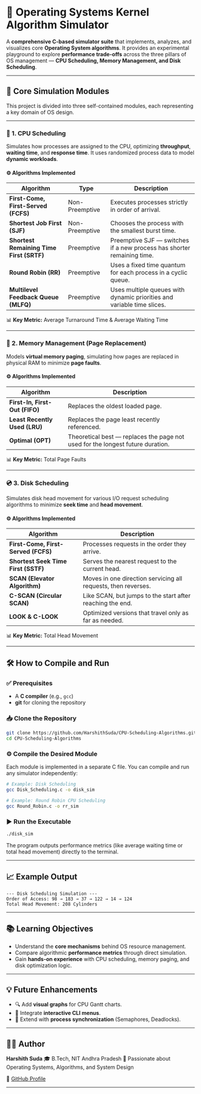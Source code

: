 

# 🧩 Operating Systems Kernel Algorithm Simulator


A **comprehensive C-based simulator suite** that implements, analyzes, and visualizes core **Operating System algorithms**.
It provides an experimental playground to explore **performance trade-offs** across the three pillars of OS management — **CPU Scheduling, Memory Management, and Disk Scheduling**.

---

## 🚀 Core Simulation Modules

This project is divided into three self-contained modules, each representing a key domain of OS design.

---

### 🧠 1. CPU Scheduling

Simulates how processes are assigned to the CPU, optimizing **throughput**, **waiting time**, and **response time**.
It uses randomized process data to model **dynamic workloads**.

#### ⚙️ Algorithms Implemented

| Algorithm                                | Type           | Description                                                            |
| ---------------------------------------- | -------------- | ---------------------------------------------------------------------- |
| **First-Come, First-Served (FCFS)**      | Non-Preemptive | Executes processes strictly in order of arrival.                       |
| **Shortest Job First (SJF)**             | Non-Preemptive | Chooses the process with the smallest burst time.                      |
| **Shortest Remaining Time First (SRTF)** | Preemptive     | Preemptive SJF — switches if a new process has shorter remaining time. |
| **Round Robin (RR)**                     | Preemptive     | Uses a fixed time quantum for each process in a cyclic queue.          |
| **Multilevel Feedback Queue (MLFQ)**     | Preemptive     | Uses multiple queues with dynamic priorities and variable time slices. |

📊 **Key Metric:** Average Turnaround Time & Average Waiting Time

---

### 💾 2. Memory Management (Page Replacement)

Models **virtual memory paging**, simulating how pages are replaced in physical RAM to minimize **page faults**.

#### ⚙️ Algorithms Implemented

| Algorithm                      | Description                                                                    |
| ------------------------------ | ------------------------------------------------------------------------------ |
| **First-In, First-Out (FIFO)** | Replaces the oldest loaded page.                                               |
| **Least Recently Used (LRU)**  | Replaces the page least recently referenced.                                   |
| **Optimal (OPT)**              | Theoretical best — replaces the page not used for the longest future duration. |

📊 **Key Metric:** Total Page Faults

---

### 💿 3. Disk Scheduling

Simulates disk head movement for various I/O request scheduling algorithms to minimize **seek time** and **head movement**.

#### ⚙️ Algorithms Implemented

| Algorithm                           | Description                                                   |
| ----------------------------------- | ------------------------------------------------------------- |
| **First-Come, First-Served (FCFS)** | Processes requests in the order they arrive.                  |
| **Shortest Seek Time First (SSTF)** | Serves the nearest request to the current head.               |
| **SCAN (Elevator Algorithm)**       | Moves in one direction servicing all requests, then reverses. |
| **C-SCAN (Circular SCAN)**          | Like SCAN, but jumps to the start after reaching the end.     |
| **LOOK & C-LOOK**                   | Optimized versions that travel only as far as needed.         |

📊 **Key Metric:** Total Head Movement

---

## 🛠️ How to Compile and Run

### ✅ Prerequisites

* A **C compiler** (e.g., `gcc`)
* **git** for cloning the repository

### 📥 Clone the Repository

```bash
git clone https://github.com/HarshithSuda/CPU-Scheduling-Algorithms.git
cd CPU-Scheduling-Algorithms
```

### ⚙️ Compile the Desired Module

Each module is implemented in a separate C file.
You can compile and run any simulator independently:

```bash
# Example: Disk Scheduling
gcc Disk_Scheduling.c -o disk_sim

# Example: Round Robin CPU Scheduling
gcc Round_Robin.c -o rr_sim
```

### ▶️ Run the Executable

```bash
./disk_sim
```

The program outputs performance metrics (like average waiting time or total head movement) directly to the terminal.

---

## 📈 Example Output

```
--- Disk Scheduling Simulation ---
Order of Access: 98 → 183 → 37 → 122 → 14 → 124
Total Head Movement: 208 Cylinders
```

---

## 📚 Learning Objectives

* Understand the **core mechanisms** behind OS resource management.
* Compare algorithmic **performance metrics** through direct simulation.
* Gain **hands-on experience** with CPU scheduling, memory paging, and disk optimization logic.

---

## 💡 Future Enhancements

* 🔍 Add **visual graphs** for CPU Gantt charts.
* 🧩 Integrate **interactive CLI menus**.
* 🧠 Extend with **process synchronization** (Semaphores, Deadlocks).

---

## 👨‍💻 Author

**Harshith Suda**
🎓 B.Tech, NIT Andhra Pradesh
💼 Passionate about Operating Systems, Algorithms, and System Design

🔗 [GitHub Profile](https://github.com/HarshithSuda)

---

